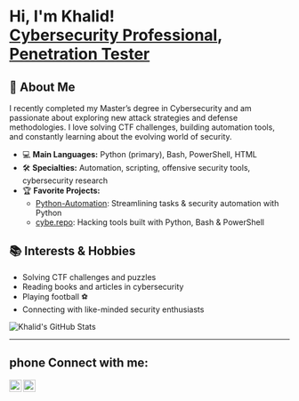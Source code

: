 <h1>Hi, I'm Khalid! <br/><a href="https://github.com/khalidebn">Cybersecurity Professional</a>, <a href="https://github.com/khalidebn">Penetration Tester</a></h1>


## 🚀 About Me

I recently completed my Master’s degree in Cybersecurity and am passionate about exploring new attack strategies and defense methodologies. I love solving CTF challenges, building automation tools, and constantly learning about the evolving world of security.

- 💻 **Main Languages:** Python (primary), Bash, PowerShell, HTML
- 🛠️ **Specialties:** Automation, scripting, offensive security tools, cybersecurity research
- 🏆 **Favorite Projects:** 
   - [Python-Automation](https://github.com/khalidebn/Python-Automation): Streamlining tasks & security automation with Python
   - [cybe.repo](https://github.com/khalidebn/cybe.repo): Hacking tools built with Python, Bash & PowerShell

## 📚 Interests & Hobbies

- Solving CTF challenges and puzzles
- Reading books and articles in cybersecurity
- Playing football ⚽
- Connecting with like-minded security enthusiasts


![Khalid's GitHub Stats](https://github-readme-stats.vercel.app/api?username=khalidebn&show_icons=true&theme=radical)

---

<h2> phone Connect with me:</h2>

[<img align="left" alt="JoshMadakor | Twitter" width="22px" src="https://cdn.jsdelivr.net/npm/simple-icons@v3/icons/twitter.svg" />][X]
[<img align="left" alt="JoshMadakor | LinkedIn" width="22px" src="https://cdn.jsdelivr.net/npm/simple-icons@v3/icons/linkedin.svg" />][linkedin]

[X]: https://x.com/k7alid_9
[linkedin]: https://www.linkedin.com/in/khalid-ahmed-msc-2359a4282/
